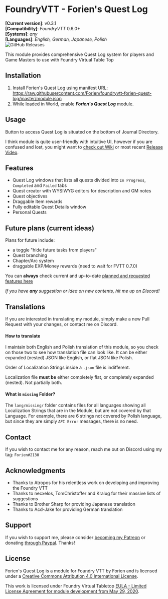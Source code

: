 # FoundryVTT - Forien's Quest Log
**[Current version]**: v0.3.1   
**[Compatibility]**: *FoundryVTT* 0.6.0+  
**[Systems]**: *any*  
**[Languages]**: *English, German, Japanese, Polish*  
![GitHub Releases](https://img.shields.io/github/downloads/Forien/foundryvtt-forien-quest-log/latest/total)

This module provides comprehensive Quest Log system for players and Game Masters to use with Foundry Virtual Table Top

## Installation

1. Install Forien's Quest Log using manifest URL: https://raw.githubusercontent.com/Forien/foundryvtt-forien-quest-log/master/module.json
2. While loaded in World, enable **_Forien's Quest Log_** module.

## Usage
Button to access Quest Log is situated on the bottom of Journal Directory.

I think module is quite user-friendly with intuitive UI, however if you are confused and lost, you might want to [check out Wiki](https://github.com/Forien/foundryvtt-forien-quest-log/wiki) or most recent [Release Video](https://www.patreon.com/forien/posts?filters[tag]=quest%20log&filters[media_types]=video).


## Features

* Quest Log windows that lists all quests divided into `In Progress`, `Completed` and `Failed` tabs
* Quest creator with WYSIWYG editors for description and GM notes
* Quest objectives
* Draggable Item rewards
* Fully editable Quest Details window
* Personal Quests

## Future plans (current ideas)

Plans for future include:
* a toggle "hide future tasks from players"
* Quest branching
* Chapter/Arc system
* draggable EXP/Money rewards (need to wait for FVTT 0.7.0)

You can **always** check current and up-to-date [planned and requested features here](https://github.com/Forien/foundryvtt-forien-quest-log/issues?q=is%3Aopen+is%3Aissue+label%3Aenhancement)

*If you have **any** suggestion or idea on new contents, hit me up on Discord!*

## Translations

If you are interested in translating my module, simply make a new Pull Request with your changes, or contact me on Discord.

#### How to translate

I maintain both English and Polish translation of this module, so you check on those two to see how translation file can look like. It can be either expanded (nested) JSON like English, or flat JSON like Polish.

Order of Localization Strings inside a `.json` file is indifferent. 

Localization file **must be** either completely flat, or completely expanded (nested). Not partially both. 

#### What is `missing` Folder?

The `lang/missing/` folder contains files for all languages showing all Localization Strings that are in the Module, but are not covered by that Language. For example, there are 6 strings not covered by Polish language, but since they are simply `API Error` messages, there is no need.  


## Contact

If you wish to contact me for any reason, reach me out on Discord using my tag: `Forien#2130`


## Acknowledgments

* Thanks to Atropos for his relentless work on developing and improving the Foundry VTT
* Thanks to necxelos, TomChristoffer and Kralug for their massive lists of suggestions
* Thanks to Brother Sharp for providing Japanese translation
* Thanks to Acd-Jake for providing German translation

## Support

If you wish to support me, please consider [becoming my Patreon](https://www.patreon.com/forien) or donating [through Paypal](https://www.paypal.com/cgi-bin/webscr?cmd=_s-xclick&hosted_button_id=6P2RRX7HVEMV2&source=url). Thanks!

## License

Forien's Quest Log is a module for Foundry VTT by Forien and is licensed under a [Creative Commons Attribution 4.0 International License](http://creativecommons.org/licenses/by/4.0/).

This work is licensed under Foundry Virtual Tabletop [EULA - Limited License Agreement for module development from May 29, 2020](https://foundryvtt.com/article/license/).
